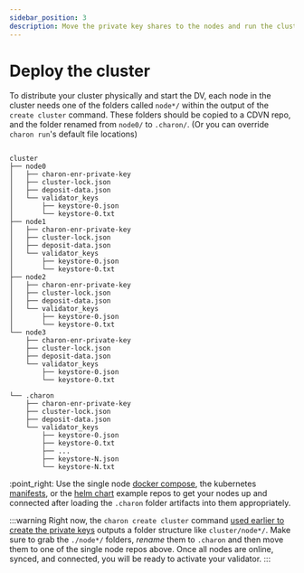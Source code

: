 ```yaml
---
sidebar_position: 3
description: Move the private key shares to the nodes and run the cluster
---
```


# Deploy the cluster

To distribute your cluster physically and start the DV, each node in the cluster needs one of the folders called `node*/` within the output of the `create cluster` command. These folders should be copied to a CDVN repo, and the folder renamed from `node0/` to `.charon/`. (Or you can override `charon run`'s default file locations)

```log

cluster
├── node0
│   ├── charon-enr-private-key
│   ├── cluster-lock.json
│   ├── deposit-data.json
│   └── validator_keys
│       ├── keystore-0.json
│       └── keystore-0.txt
├── node1
│   ├── charon-enr-private-key
│   ├── cluster-lock.json
│   ├── deposit-data.json
│   └── validator_keys
│       ├── keystore-0.json
│       └── keystore-0.txt
├── node2
│   ├── charon-enr-private-key
│   ├── cluster-lock.json
│   ├── deposit-data.json
│   └── validator_keys
│       ├── keystore-0.json
│       └── keystore-0.txt
└── node3
    ├── charon-enr-private-key
    ├── cluster-lock.json
    ├── deposit-data.json
    └── validator_keys
        ├── keystore-0.json
        └── keystore-0.txt

```

```log
└── .charon
    ├── charon-enr-private-key
    ├── cluster-lock.json
    ├── deposit-data.json
    └── validator_keys
        ├── keystore-0.json
        ├── keystore-0.txt
        ├── ...
        ├── keystore-N.json
        └── keystore-N.txt
```

:point\_right: Use the single node [docker compose](https://github.com/ObolNetwork/charon-distributed-validator-node), the kubernetes [manifests](https://github.com/ObolNetwork/charon-k8s-distributed-validator-node), or the [helm chart](https://github.com/ObolNetwork/helm-charts) example repos to get your nodes up and connected after loading the `.charon` folder artifacts into them appropriately.

:::warning Right now, the `charon create cluster` command [used earlier to create the private keys](https://github.com/ObolNetwork/obol-docs/blob/main/versioned_docs/version-v0.18.0/int/quickstart/alone/create-keys/README.md) outputs a folder structure like `cluster/node*/`. Make sure to grab the `./node*/` folders, _rename_ them to `.charon` and then move them to one of the single node repos above. Once all nodes are online, synced, and connected, you will be ready to activate your validator. :::

